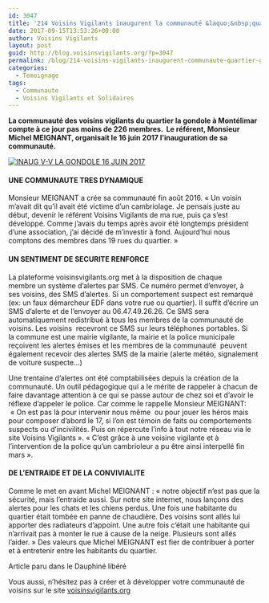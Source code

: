 ```yaml
---
id: 3047
title: '214 Voisins Vigilants inaugurent la communauté &laquo;&nbsp;quartier de la gondole&nbsp;&raquo; à Montélimar'
date: 2017-09-15T13:53:26+00:00
author: Voisins Vigilants
layout: post
guid: http://blog.voisinsvigilants.org/?p=3047
permalink: /blog/214-voisins-vigilants-inaugurent-communaute-quartier-gondole-montelimar/
categories:
  - Temoignage  
tags:
  - Communaute
  - Voisins Vigilants et Solidaires
---
```

**La communauté des voisins vigilants du quartier la gondole à Montélimar compte à ce jour pas moins de 226 membres.  Le référent, Monsieur Michel MEIGNANT, organisait le 16 juin 2017 l&rsquo;inauguration de sa communauté.**

[<img class="aligncenter size-large wp-image-3078" src="./../../images/2017/08/INAUG-V-V-LA-GONDOLE-16-JUIN-2017-61.jpg" alt="INAUG V-V LA GONDOLE  16 JUIN 2017"/>](./../../images/2017/08/INAUG-V-V-LA-GONDOLE-16-JUIN-2017-61.jpg)

#### UNE COMMUNAUTE TRES DYNAMIQUE

Monsieur MEIGNANT a crée sa communauté fin août 2016. &laquo;&nbsp;Un voisin m&rsquo;avait dit qu&rsquo;il avait été victime d&rsquo;un cambriolage. Je pensais juste au début, devenir le référent Voisins Vigilants de ma rue, puis ça s&rsquo;est développé. Comme j&rsquo;avais du temps après avoir été longtemps président d&rsquo;une association, j&rsquo;ai décidé de m&rsquo;investir à fond. Aujourd&rsquo;hui nous comptons des membres dans 19 rues du quartier.&nbsp;&raquo;

#### UN SENTIMENT DE SECURITE RENFORCE

La plateforme voisinsvigilants.org met à la disposition de chaque membre un système d&rsquo;alertes par SMS. Ce numéro permet d&rsquo;envoyer, à ses voisins, des SMS d&rsquo;alertes. Si un comportement suspect est remarqué (ex: un faux démarcheur EDF dans votre rue ou quartier). Il suffit d&rsquo;écrire un SMS d&rsquo;alerte et de l&rsquo;envoyer au 06.47.49.26.26. Ce SMS sera automatiquement redistribué à tous les membres de la communauté de voisins. Les voisins  recevront ce SMS sur leurs téléphones portables. Si la commune est une mairie vigilante, la mairie et la police municipale reçoivent les alertes émises et les membres de la communauté  peuvent également recevoir des alertes SMS de la mairie (alerte météo, signalement de voiture suspecte&#8230;)

Une trentaine d&rsquo;alertes ont été comptabilisées depuis la création de la communauté. Un outil pédagogique qui a le mérite de rappeler à chacun de faire davantage attention à ce qui se passe autour de chez soi et d&rsquo;avoir le réflexe d&rsquo;appeler le police. Car comme le rappelle Monsieur MEIGNANT:  &laquo;&nbsp;On est pas là pour intervenir nous même  ou pour jouer les héros mais pour composer d&rsquo;abord le 17, si l&rsquo;on est témoin de faits ou comportements suspects ou d&rsquo;incivilités. Puis on répercute l&rsquo;info à tout notre réseau via le site Voisins Vigilants&nbsp;&raquo;. &laquo;&nbsp;C&rsquo;est grâce à une voisine vigilante et à l&rsquo;intervention de la police qu&rsquo;un cambrioleur a pu être ainsi interpellé fin mars&nbsp;&raquo;.

#### DE L&rsquo;ENTRAIDE ET DE LA CONVIVIALITE

Comme le met en avant Michel MEIGNANT : &laquo;&nbsp;notre objectif n&rsquo;est pas que la sécurité, mais l&rsquo;entraide aussi. Sur notre site internet, nous lançons des alertes pour les chats et les chiens perdus. Une fois une habitante du quartier était tombée en panne de chaudière. Des voisins sont allés lui apporter des radiateurs d&rsquo;appoint. Une autre fois c&rsquo;était une habitante qui n&rsquo;arrivait pas à monter le rue à cause de la neige. Plusieurs sont allés l&rsquo;aider.&nbsp;&raquo; Des valeurs que Michel MEIGNANT est fier de contribuer à porter et à entretenir entre les habitants du quartier.

Article paru dans le Dauphiné libéré

Vous aussi, n&rsquo;hésitez pas à créer et à développer votre communauté de voisins sur le site [voisinsvigilants.org](http://www.voisinsvigilants.org)

&nbsp;

&nbsp;
